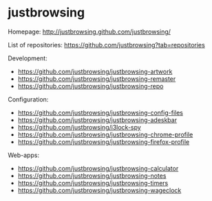 justbrowsing
============
Homepage: http://justbrowsing.github.com/justbrowsing/

List of repositories: https://github.com/justbrowsing?tab=repositories

Development:
* https://github.com/justbrowsing/justbrowsing-artwork
* https://github.com/justbrowsing/justbrowsing-remaster
* https://github.com/justbrowsing/justbrowsing-repo

Configuration:
* https://github.com/justbrowsing/justbrowsing-config-files
* https://github.com/justbrowsing/justbrowsing-adeskbar
* https://github.com/justbrowsing/i3lock-spy
* https://github.com/justbrowsing/justbrowsing-chrome-profile
* https://github.com/justbrowsing/justbrowsing-firefox-profile

Web-apps:
* https://github.com/justbrowsing/justbrowsing-calculator
* https://github.com/justbrowsing/justbrowsing-notes
* https://github.com/justbrowsing/justbrowsing-timers
* https://github.com/justbrowsing/justbrowsing-wageclock
